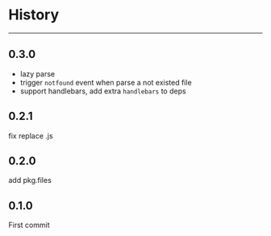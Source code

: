 # History

---

## 0.3.0

- lazy parse
- trigger `notfound` event when parse a not existed file
- support handlebars, add extra `handlebars` to deps

## 0.2.1

fix replace .js

## 0.2.0

add pkg.files

## 0.1.0

First commit
